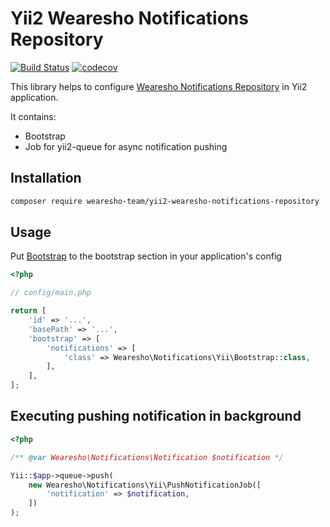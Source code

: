 # Yii2 Wearesho Notifications Repository
[![Build Status](https://travis-ci.org/wearesho-team/yii2-wearesho-notifications-repository.svg?branch=master)](https://travis-ci.org/wearesho-team/yii2-wearesho-notifications-repository)
[![codecov](https://codecov.io/gh/wearesho-team/yii2-wearesho-notifications-repository/branch/master/graph/badge.svg)](https://codecov.io/gh/wearesho-team/yii2-wearesho-notifications-repository)

This library helps to configure
[Wearesho Notifications Repository](https://github.com/wearesho-team/wearesho-notifications-repository)
in Yii2 application.

It contains:
- Bootstrap
- Job for yii2-queue for async notification pushing

## Installation

```bash
composer require wearesho-team/yii2-wearesho-notifications-repository
```

## Usage

Put [Bootstrap](./src/Bootstrap.php) to the bootstrap section in your application's config

```php
<?php

// config/main.php

return [
    'id' => '...',
    'basePath' => '...',
    'bootstrap' => [
        'notifications' => [
	        'class' => Wearesho\Notifications\Yii\Bootstrap::class,
	    ],
    ],
];

```

## Executing pushing notification in background

```php
<?php

/** @var Wearesho\Notifications\Notification $notification */

Yii::$app->queue->push(
    new Wearesho\Notifications\Yii\PushNotificationJob([
        'notification' => $notification,
    ])
);

```
